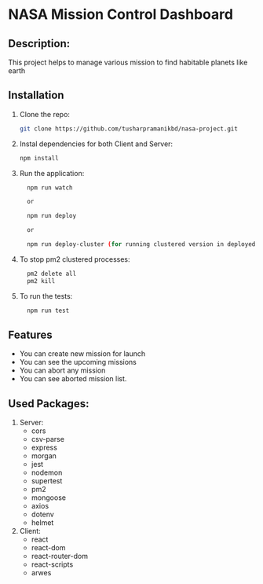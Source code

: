 # NASA Mission Control Dashboard

## Description:

This project helps to manage various mission to find habitable planets like earth

## Installation

1. Clone the repo:

   ```bash
   git clone https://github.com/tusharpramanikbd/nasa-project.git

   ```

2. Instal dependencies for both Client and Server:

   ```bash
   npm install

   ```

3. Run the application:

   ```bash
     npm run watch

     or

     npm run deploy

     or

     npm run deploy-cluster (for running clustered version in deployed version)
   ```

4. To stop pm2 clustered processes:

   ```bash
     pm2 delete all
     pm2 kill
   ```

5. To run the tests:

   ```bash
     npm run test
   ```

## Features

- You can create new mission for launch
- You can see the upcoming missions
- You can abort any mission
- You can see aborted mission list.

## Used Packages:

1. Server:
   - cors
   - csv-parse
   - express
   - morgan
   - jest
   - nodemon
   - supertest
   - pm2
   - mongoose
   - axios
   - dotenv
   - helmet
2. Client:
   - react
   - react-dom
   - react-router-dom
   - react-scripts
   - arwes
